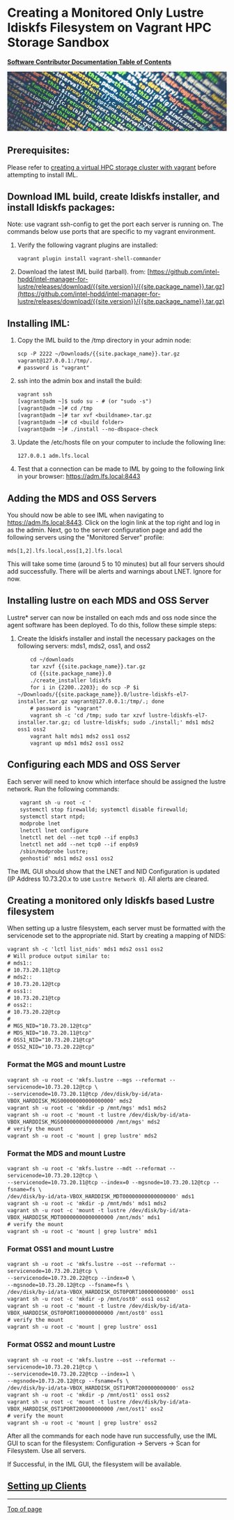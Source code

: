 # <a name="Top"></a>Creating a Monitored Only Lustre ldiskfs Filesystem on Vagrant HPC Storage Sandbox

[**Software Contributor Documentation Table of Contents**](cd_TOC.md)

![ldiskfs](md_Graphics/monitored_filesystem_sm.jpg)

## Prerequisites:

Please refer to [creating a virtual HPC storage cluster with vagrant](https://github.com/intel-hpdd/vagrantfiles) before attempting to install IML.

## Download IML build, create ldiskfs installer, and install ldiskfs packages:

Note: use vagrant ssh-config to get the port each server is running on. The commands below use ports that are specific to my vagrant environment.

1.  Verify the following vagrant plugins are installed:
    ```
    vagrant plugin install vagrant-shell-commander
    ```
2.  Download the latest IML build (tarball).
    from: [https://github.com/intel-hpdd/intel-manager-for-lustre/releases/download/{{site.version}}/{{site.package_name}}.tar.gz](https://github.com/intel-hpdd/intel-manager-for-lustre/releases/download/{{site.version}}/{{site.package_name}}.tar.gz)

## Installing IML:

1.  Copy the IML build to the /tmp directory in your admin node:
    ```
    scp -P 2222 ~/Downloads/{{site.package_name}}.tar.gz vagrant@127.0.0.1:/tmp/.
    # password is "vagrant"
    ```
2.  ssh into the admin box and install the build:
    ```
    vagrant ssh
    [vagrant@adm ~]$ sudo su - # (or "sudo -s")
    [vagrant@adm ~]# cd /tmp
    [vagrant@adm ~]# tar xvf <buildname>.tar.gz
    [vagrant@adm ~]# cd <build folder>
    [vagrant@adm ~]# ./install --no-dbspace-check
    ```
3.  Update the /etc/hosts file on your computer to include the following line:
    ```
    127.0.0.1 adm.lfs.local
    ```
4.  Test that a connection can be made to IML by going to the following link in your browser:
    https://adm.lfs.local:8443

## Adding the MDS and OSS Servers

You should now be able to see IML when navigating to https://adm.lfs.local:8443. Click on the login link at the top right and log in as the admin. Next, go to the server configuration page and add the following servers using the "Monitored Server" profile:

```
mds[1,2].lfs.local,oss[1,2].lfs.local
```

This will take some time (around 5 to 10 minutes) but all four servers should add successfully.
There will be alerts and warnings about LNET. Ignore for now.

## Installing lustre on each MDS and OSS Server

Lustre\* server can now be installed on each mds and oss node since the agent software has been deployed. To do this, follow these simple steps:

1.  Create the ldiskfs installer and install the necessary packages on the following servers: mds1, mds2, oss1, and oss2
    ```
        cd ~/downloads
        tar xzvf {{site.package_name}}.tar.gz
        cd {{site.package_name}}.0
        ./create_installer ldiskfs
        for i in {2200..2203}; do scp -P $i ~/Downloads/{{site.package_name}}.0/lustre-ldiskfs-el7-installer.tar.gz vagrant@127.0.0.1:/tmp/.; done
        # password is "vagrant"
        vagrant sh -c 'cd /tmp; sudo tar xzvf lustre-ldiskfs-el7-installer.tar.gz; cd lustre-ldiskfs; sudo ./install;' mds1 mds2 oss1 oss2
        vagrant halt mds1 mds2 oss1 oss2
        vagrant up mds1 mds2 oss1 oss2
    ```

## Configuring each MDS and OSS Server

Each server will need to know which interface should be assigned the lustre network.
Run the following commands:

```
    vagrant sh -u root -c '
    systemctl stop firewalld; systemctl disable firewalld;
    systemctl start ntpd;
    modprobe lnet
    lnetctl lnet configure
    lnetctl net del --net tcp0 --if enp0s3
    lnetctl net add --net tcp0 --if enp0s9
    /sbin/modprobe lustre;
    genhostid' mds1 mds2 oss1 oss2
```

The IML GUI should show that the LNET and NID Configuration is updated (IP Address 10.73.20.x to use `Lustre Network 0`). All alerts are cleared.

## Creating a monitored only ldiskfs based Lustre filesystem

When setting up a lustre filesystem, each server must be formatted with the servicenode set to the appropriate nid. Start by creating a mapping of NIDS:

```
vagrant sh -c 'lctl list_nids' mds1 mds2 oss1 oss2
# Will produce output similar to:
# mds1::
# 10.73.20.11@tcp
# mds2::
# 10.73.20.12@tcp
# oss1::
# 10.73.20.21@tcp
# oss2::
# 10.73.20.22@tcp
#
# MGS_NID="10.73.20.12@tcp"
# MDS_NID="10.73.20.11@tcp"
# OSS1_NID="10.73.20.21@tcp"
# OSS2_NID="10.73.20.22@tcp"
```

### Format the MGS and mount Lustre

```
vagrant sh -u root -c 'mkfs.lustre --mgs --reformat --servicenode=10.73.20.12@tcp \
--servicenode=10.73.20.11@tcp /dev/disk/by-id/ata-VBOX_HARDDISK_MGS00000000000000000' mds2
vagrant sh -u root -c 'mkdir -p /mnt/mgs' mds1 mds2
vagrant sh -u root -c 'mount -t lustre /dev/disk/by-id/ata-VBOX_HARDDISK_MGS00000000000000000 /mnt/mgs' mds2
# verify the mount
vagrant sh -u root -c 'mount | grep lustre' mds2
```

### Format the MDS and mount Lustre

```
vagrant sh -u root -c 'mkfs.lustre --mdt --reformat --servicenode=10.73.20.12@tcp \
--servicenode=10.73.20.11@tcp --index=0 --mgsnode=10.73.20.12@tcp --fsname=fs \
/dev/disk/by-id/ata-VBOX_HARDDISK_MDT00000000000000000' mds1
vagrant sh -u root -c 'mkdir -p /mnt/mds' mds1 mds2
vagrant sh -u root -c 'mount -t lustre /dev/disk/by-id/ata-VBOX_HARDDISK_MDT00000000000000000 /mnt/mds' mds1
# verify the mount
vagrant sh -u root -c 'mount | grep lustre' mds1
```

### Format OSS1 and mount Lustre

```
vagrant sh -u root -c 'mkfs.lustre --ost --reformat --servicenode=10.73.20.21@tcp \
--servicenode=10.73.20.22@tcp --index=0 \
--mgsnode=10.73.20.12@tcp --fsname=fs \
/dev/disk/by-id/ata-VBOX_HARDDISK_OST0PORT100000000000' oss1
vagrant sh -u root -c 'mkdir -p /mnt/ost0' oss1 oss2
vagrant sh -u root -c 'mount -t lustre /dev/disk/by-id/ata-VBOX_HARDDISK_OST0PORT100000000000 /mnt/ost0' oss1
# verify the mount
vagrant sh -u root -c 'mount | grep lustre' oss1
```

### Format OSS2 and mount Lustre

```
vagrant sh -u root -c 'mkfs.lustre --ost --reformat --servicenode=10.73.20.21@tcp \
--servicenode=10.73.20.22@tcp --index=1 \
--mgsnode=10.73.20.12@tcp --fsname=fs \
/dev/disk/by-id/ata-VBOX_HARDDISK_OST1PORT200000000000' oss2
vagrant sh -u root -c 'mkdir -p /mnt/ost1' oss1 oss2
vagrant sh -u root -c 'mount -t lustre /dev/disk/by-id/ata-VBOX_HARDDISK_OST1PORT200000000000 /mnt/ost1' oss2
# verify the mount
vagrant sh -u root -c 'mount | grep lustre' oss2
```

After all the commands for each node have run successfully, use the IML GUI to scan for the filesystem:
Configuration -> Servers -> Scan for Filesystem. Use all servers.

If Successful, in the IML GUI, the filesystem will be available.

## [Setting up Clients](cd_Setting_Up_Clients.md)

---

[Top of page](#Top)
